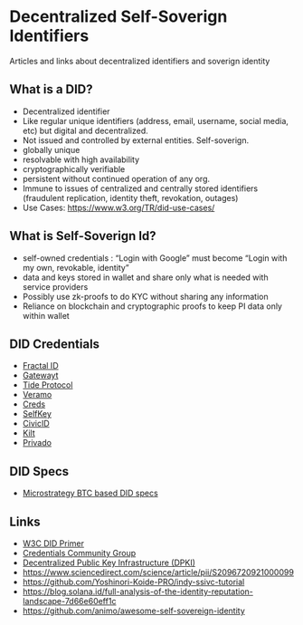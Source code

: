 # Decentralized Self-Soverign Identifiers
Articles and links about decentralized identifiers and soverign identity

## What is a DID?
- Decentralized identifier
- Like regular unique identifiers (address, email, username, social media, etc) but digital and decentralized.
- Not issued and controlled by external entities. Self-soverign.
- globally unique
- resolvable with high availability
- cryptographically verifiable
- persistent without continued operation of any org.
- Immune to issues of centralized and centrally stored identifiers (fraudulent replication, identity theft, revokation, outages)
- Use Cases: https://www.w3.org/TR/did-use-cases/

## What is Self-Soverign Id?
- self-owned credentials : “Login with Google” must become “Login with my own, revokable, identity” 
- data and keys stored in wallet and share only what is needed with service providers
- Possibly use zk-proofs to do KYC without sharing any information
- Reliance on blockchain and cryptographic proofs to keep PI data only within wallet


## DID Credentials
- [Fractal ID](https://web.fractal.id/)
- [Gatewayt](https://mygateway.xyz/?trk=public_post-text)
- [Tide Protocol](https://landing.tideprotocol.xyz/)
- [Veramo](https://veramo.io/)
- [Creds](https://creds.xyz/)
- [SelfKey](https://selfkey.org/)
- [CivicID](https://www.civic.com/)
- [Kilt](https://www.kilt.io/)
- [Privado](https://www.privado.id/)

## DID Specs
- [Microstrategy BTC based DID specs](https://github.com/MicroStrategy/did-btc-spec)
  
## Links
- [W3C DID Primer](https://w3c-ccg.github.io/did-primer/)
- [Credentials Community Group](https://www.w3.org/community/credentials/)
- [Decentralized Public Key Infrastructure (DPKI)](https://github.com/WebOfTrustInfo/rwot1-sf/blob/master/final-documents/dpki.pdf)
- https://www.sciencedirect.com/science/article/pii/S2096720921000099
- https://github.com/Yoshinori-Koide-PRO/indy-ssivc-tutorial
- https://blog.solana.id/full-analysis-of-the-identity-reputation-landscape-7d66e60eff1c
- https://github.com/animo/awesome-self-sovereign-identity
